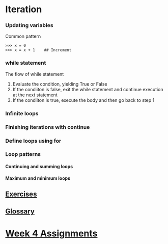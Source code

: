 # Iteration

### Updating variables
Common pattern

    >>> x = 0
    >>> x = x + 1    ## Increment

### while statement
The flow of while statement

1. Evaluate the condition, yielding True or False
2. If the condiiton is false, exit the while statement and continue execution at the next statement
3. If the condiiton is true, execute the body and then go back to step 1 

### Infinite loops

### Finishing iterations with continue

### Define loops using for

### Loop patterns

#### Continuing and summing loops
#### Maximum and minimum loops


## [Exercises](./exercises_loop.md)

## [Glossary](./glossary_loop.md)

# [Week 4 Assignments](assignment.md)